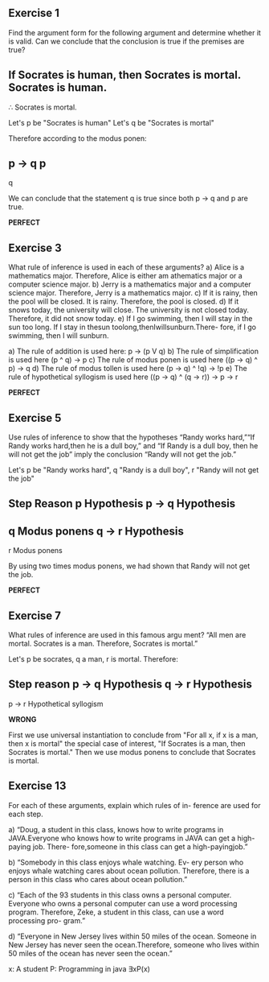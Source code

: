 ## Exercise 1

Find the argument form for the following argument and
determine whether it is valid. Can we conclude that the
conclusion is true if the premises are true?

If Socrates is human, then Socrates is mortal.
Socrates is human.
---------------------------------------------
∴ Socrates is mortal.

Let's p be "Socrates is human"
Let's q be "Socrates is mortal"

Therefore according to the modus ponen:

p -> q
p
-------
q

We can conclude that the statement q is true since both p -> q and p are true.

**PERFECT**

## Exercise 3

What rule of inference is used in each of these arguments?
a) Alice is a mathematics major. Therefore, Alice is either am athematics
major or a computer science major.
b) Jerry is a mathematics major and a computer science
major. Therefore, Jerry is a mathematics major.
c) If it is rainy, then the pool will be closed. It is rainy.
Therefore, the pool is closed.
d) If it snows today, the university will close. The university is not closed today. 
Therefore, it did not snow today.
e) If I go swimming, then I will stay in the sun too long.
If I stay in thesun toolong,thenIwillsunburn.There-
fore, if I go swimming, then I will sunburn.


a) The rule of addition is used here: p -> (p V q)
b) The rule of simplification is used here (p ^ q) -> p 
c) The rule of modus ponen is used here ((p -> q) ^ p) -> q
d) The rule of modus tollen is used here (p -> q) ^ !q) -> !p
e) The rule of hypothetical syllogism is used here ((p -> q) ^ (q -> r)) -> p -> r 

**PERFECT**

## Exercise 5

Use rules of inference to show that the hypotheses “Randy
works hard,”“If Randy works hard,then he is a dull boy,”
and “If Randy is a dull boy, then he will not get the job”
imply the conclusion “Randy will not get the job.”

Let's p be "Randy works hard", q "Randy is a dull boy", r "Randy will not get the job"

Step               Reason
p                   Hypothesis
p -> q              Hypothesis
-------
q                   Modus ponens
q -> r              Hypothesis
------
r                   Modus ponens

By using two times modus ponens, we had shown that Randy will not get the job.

**PERFECT**

## Exercise 7

 What rules of inference are used in this famous argu
ment? “All men are mortal. Socrates is a man. Therefore,
Socrates is mortal.”

Let's p be socrates, q a man, r is mortal. Therefore:

Step        reason
p -> q      Hypothesis
q -> r      Hypothesis
------
p -> r      Hypothetical syllogism

**WRONG**

First we use universal instantiation to conclude from "For all x, if x is a man, then x is mortal" the special
case of interest, "If Socrates is a man, then Socrates is mortal." Then we use modus ponens to conclude that
Socrates is mortal.


## Exercise 13

For each of these arguments, explain which rules of in-
ference are used for each step.

a) “Doug, a student in this class, knows how to write
programs in JAVA.Everyone who knows how to write
programs in JAVA can get a high-paying job. There-
fore,someone in this class can get a high-payingjob.”

b) “Somebody in this class enjoys whale watching. Ev-
ery person who enjoys whale watching cares about
ocean pollution. Therefore, there is a person in this
class who cares about ocean pollution.”

c) “Each of the 93 students in this class owns a personal
computer. Everyone who owns a personal computer
can use a word processing program. Therefore, Zeke,
a student in this class, can use a word processing pro-
gram.”

d) “Everyone in New Jersey lives within 50 miles of the
ocean. Someone in New Jersey has never seen the
ocean.Therefore, someone who lives within 50 miles
of the ocean has never seen the ocean.”

x: A student
P: Programming in java
∃xP(x) 
